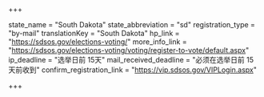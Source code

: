 +++

state_name = "South Dakota"
state_abbreviation = "sd"
registration_type = "by-mail"
translationKey = "South Dakota"
hp_link = "https://sdsos.gov/elections-voting/"
more_info_link = "https://sdsos.gov/elections-voting/voting/register-to-vote/default.aspx"
ip_deadline = "选举日前 15天"
mail_received_deadline = "必须在选举日前 15天前收到"
confirm_registration_link = "https://vip.sdsos.gov/VIPLogin.aspx"

+++